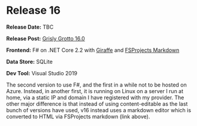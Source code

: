 # Release 16

__Release Date:__ TBC

__Release Post:__ [Grisly Grotto 16.0](http://grislygrotto.nz/)

__Frontend:__ F# on .NET Core 2.2 with [Giraffe](https://github.com/giraffe-fsharp) and [FSProjects Markdown](https://fsprojects.github.io/FSharp.Formatting/markdown.html)

__Data Store:__ SQLite

__Dev Tool:__ Visual Studio 2019

The second version to use F#, and the first in a while not to be hosted on Azure. Instead, in another first, it is running on Linux on a server I run at home, via a static IP and domain I have registered with my provider.
The other major difference is that instead of using content-editable as the last bunch of versions have used, v16 instead uses a markdown editor which is converted to HTML via FSProjects markdown (link above).
